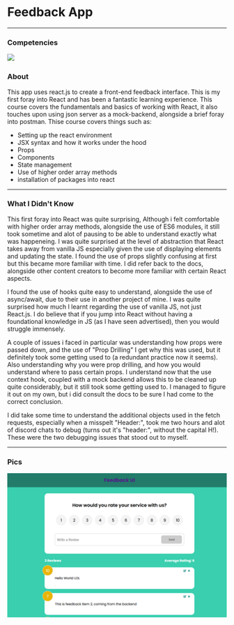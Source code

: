 <h1>Feedback App</h1>

<hr>
<p align="center">
 <h3>Competencies</h3>
  <a href="https://skillicons.dev">
    <img src="https://skillicons.dev/icons?i=git,react,javascript,html,tailwind" />
  </a>
</p>

<h3>About </h3>

<p>This app uses react.js to create a front-end feedback interface. This is my first foray into React and has been a fantastic learning experience. This course covers the fundamentals and basics of working with React, it also touches upon using json server as a mock-backend, alongside a brief foray into postman. Thise course covers things such as: </p>
<ul>
<li>Setting up the react environment</li>
<li>JSX syntax and how it works under the hood</li>
<li>Props</li>
<li>Components</li>
<li>State management</li>
<li>Use of higher order array methods</li>
<li>installation of packages into react</li>
</ul>

<hr>

<h3>What I Didn't Know</h3>

<p>This first foray into React was quite surprising, Although i felt comfortable with higher order array methods, alongside the use of ES6 modules, it still took sometime and alot of pausing to be able to understand exactly what was happeneing. I was quite surprised at the level of abstraction that React takes away from vanilla JS especially given the use of displaying elements and updating the state. I found the use of props slightly confusing at first but this became more familiar with time. I did refer back to the docs, alongside other content creators to become more familiar with certain React aspects. </p>

<p> I found the use of hooks quite easy to understand, alongside the use of async/await, due to their use in another project of mine. I was quite surprised how much I learnt regarding the use of vanilla JS, not just React.js. I do believe that if you jump into React without having a foundational knowledge in JS (as I have seen advertised), then you would struggle immensely.</p>

<p> A couple of issues i faced in particular was understanding how props were passed down, and the use of "Prop Drilling" I get why this was used, but it definitely took some getting used to (a redundant practice now it seems). Also understanding why you were prop drilling, and how you would understand where to pass certain props. I understand now that the use context hook, coupled with a mock backend allows this to be cleaned up quite considerably, but it still took some getting used to. I managed to figure it out on my own, but i did consult the docs to be sure I had come to the correct conclusion. </p>

<p>I did take some time to understand the additional objects used in the fetch requests, especially when a misspelt "Header:", took me two hours and alot of discord chats to debug (turns out it's "header:", without the capital H!). These were the two debugging issues that stood out to myself.</p>

<hr>

<h3> Pics </h3>
<img src = "./imgs/desktop-img1.png" alt ="A desktop picture">

